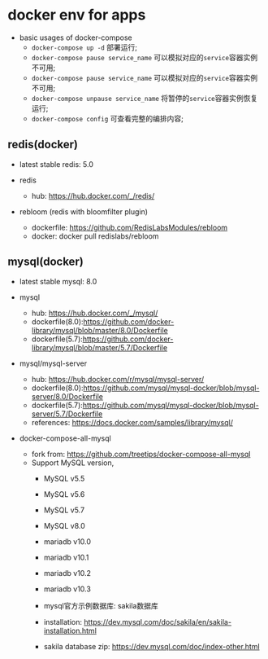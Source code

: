 # docker env for apps

- basic usages of docker-compose 
  - `docker-compose up -d` 部署运行;
  - `docker-compose pause service_name` 可以模拟对应的`service`容器实例不可用;
  - `docker-compose pause service_name` 可以模拟对应的`service`容器实例不可用;
  - `docker-compose unpause service_name` 将暂停的`service`容器实例恢复运行;
  - `docker-compose config` 可查看完整的编排内容;

## redis(docker) 

- latest stable redis: 5.0

- redis 
	- hub: https://hub.docker.com/_/redis/

- rebloom (redis with bloomfilter plugin)
	- dockerfile: https://github.com/RedisLabsModules/rebloom
	- docker: docker pull redislabs/rebloom

## mysql(docker)

- latest stable mysql: 8.0

- mysql
  - hub: https://hub.docker.com/_/mysql/
  - dockerfile(8.0):https://github.com/docker-library/mysql/blob/master/8.0/Dockerfile
  - dockerfile(5.7):https://github.com/docker-library/mysql/blob/master/5.7/Dockerfile

- mysql/mysql-server
  - hub: https://hub.docker.com/r/mysql/mysql-server/
  - dockerfile(8.0):https://github.com/mysql/mysql-docker/blob/mysql-server/8.0/Dockerfile
  - dockerfile(5.7):https://github.com/mysql/mysql-docker/blob/mysql-server/5.7/Dockerfile
  - references: https://docs.docker.com/samples/library/mysql/

- docker-compose-all-mysql
   - fork from: https://github.com/treetips/docker-compose-all-mysql
   - Support MySQL version,
     - MySQL v5.5
     - MySQL v5.6
     - MySQL v5.7
     - MySQL v8.0
     - mariadb v10.0
     - mariadb v10.1
     - mariadb v10.2
     - mariadb v10.3
   
	 - mysql官方示例数据库: sakila数据库
     - installation: https://dev.mysql.com/doc/sakila/en/sakila-installation.html
     - sakila database zip: https://dev.mysql.com/doc/index-other.html
